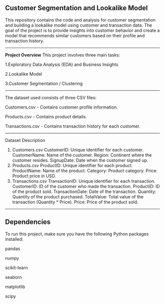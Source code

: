 Customer Segmentation and Lookalike Model
----------------------------------------------------------------------------------------

This repository contains the code and analysis for customer segmentation and building a lookalike model using customer and transaction data. The goal of the project is to provide insights into customer behavior and create a model that recommends similar customers based on their profile and transaction history.

------------------------------------------------------------------------------------------
**Project Overview**
This project involves three main tasks:

1.Exploratory Data Analysis (EDA) and Business Insights

2.Lookalike Model

3.Customer Segmentation / Clustering

--------------------------------------------------------------------------------------------
The dataset used consists of three CSV files:

Customers.csv - Contains customer profile information.

Products.csv - Contains product details.

Transactions.csv - Contains transaction history for each customer.

---------------------------------------------------------------------------------------------
Dataset Description
1. Customers.csv
CustomerID: Unique identifier for each customer.
CustomerName: Name of the customer.
Region: Continent where the customer resides.
SignupDate: Date when the customer signed up.
2. Products.csv
ProductID: Unique identifier for each product.
ProductName: Name of the product.
Category: Product category.
Price: Product price in USD.
3. Transactions.csv
TransactionID: Unique identifier for each transaction.
CustomerID: ID of the customer who made the transaction.
ProductID: ID of the product sold.
TransactionDate: Date of the transaction.
Quantity: Quantity of the product purchased.
TotalValue: Total value of the transaction (Quantity * Price).
Price: Price of the product sold.

------------------------------------------------------------------------------------------------
Dependencies
------------------------------------------------------------------------------------------------
To run this project, make sure you have the following Python packages installed:

pandas

numpy

scikit-learn

seaborn

matplotlib

scipy
